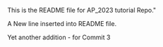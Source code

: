 This is the README file for AP_2023 tutorial Repo."

A New line inserted into README file.

Yet another addition - for Commit 3
